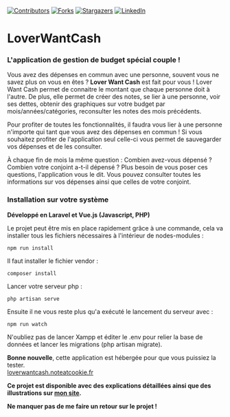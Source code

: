 
[![Contributors][contributors-shield]][contributors-url]
[![Forks][forks-shield]][forks-url]
[![Stargazers][stars-shield]][stars-url]
[![LinkedIn][linkedin-shield]][linkedin-url]

# LoverWantCash

### L'application de gestion de budget spécial couple !

Vous avez des dépenses en commun avec une personne, souvent vous ne savez plus on vous en êtes ?
**Lover Want Cash** est fait pour vous !
Lover Want Cash permet de connaitre le montant que chaque personne doit à l'autre. De plus, elle permet de créer des notes, se lier à une personne, voir ses dettes, obtenir des graphiques sur votre budget par mois/années/catégories, reconsulter les notes des mois précédents.

Pour profiter de toutes les fonctionnalités, il faudra vous lier à une personne n'importe qui tant que vous avez des dépenses en commun ! Si vous souhaitez profiter de l'application seul celle-ci vous permet de sauvegarder vos dépenses et de les consulter.

À chaque fin de mois la même question : Combien avez-vous dépensé ? Combien votre conjoint a-t-il dépensé ? Plus besoin de vous poser ces questions, l'application vous le dit. Vous pouvez consulter toutes les informations sur vos dépenses ainsi que celles de votre conjoint.


### Installation sur votre système
**Développé en Laravel et Vue.js (Javascript, PHP)** <br>

Le projet peut être mis en place rapidement grâce à une commande, cela va installer tous les fichiers nécessaires à l'intérieur 
de nodes-modules :
```
npm run install
```

Il faut installer le fichier vendor :
```
composer install
```
Lancer votre serveur php :
```
php artisan serve
```
Ensuite il ne vous reste plus qu'a exécuté le lancement du serveur avec :
```
npm run watch
```

N'oubliez pas de lancer Xampp et éditer le .env pour relier la base de données et lancer les migrations (php artisan migrate).

**Bonne nouvelle**, cette application est hébergée pour que vous puissiez la tester.<br>
[loverwantcash.noteatcookie.fr](loverwantcash.noteatcookie.fr)

**Ce projet est disponible avec des explications détaillées ainsi que des illustrations sur [mon site](https://www.rollet-raphael.com/project).**

**Ne manquer pas de me faire un retour sur le projet !**


<!-- MARKDOWN LINKS & IMAGES -->
<!-- https://www.markdownguide.org/basic-syntax/#reference-style-links -->
[contributors-shield]: https://img.shields.io/github/contributors/deeluxe74/LoverWantCash.svg?style=for-the-badge
[contributors-url]: https://github.com/deeluxe74/LoverWantCash/graphs/contributors
[forks-shield]: https://img.shields.io/github/forks/deeluxe74/LoverWantCash.svg?style=for-the-badge
[forks-url]: https://github.com/deeluxe74/LoverWantCash/network/members
[stars-shield]: https://img.shields.io/github/stars/deeluxe74/LoverWantCash.svg?style=for-the-badge
[stars-url]: https://github.com/deeluxe74/LoverWantCash/stargazers

[linkedin-shield]: https://img.shields.io/badge/-LinkedIn-black.svg?style=for-the-badge&logo=linkedin&colorB=555
[linkedin-url]: https://www.linkedin.com/in/rollet-raphael/
[product-screenshot]: images/screenshot.png
